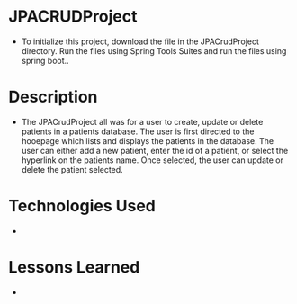 # JPACRUDProject
- To initialize this project, download the file in the JPACrudProject directory. Run the files using Spring Tools Suites and run the files using spring boot.. 

# Description
- The JPACrudProject all was for a user to create, update or delete patients in a patients database. The user is first directed to the hooepage which lists and displays the patients in the database. The user can either add a new patient, enter the id of a patient, or select the hyperlink on the patients name. Once selected, the user can update or delete the patient selected. 


# Technologies Used
-

# Lessons Learned 
-

